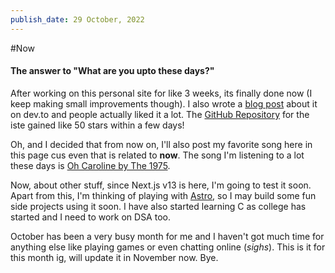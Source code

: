 ```yaml
---
publish_date: 29 October, 2022
---
```


#Now
#### The answer to "What are you upto these days?"

After working on this personal site for like 3 weeks, its finally done now (I keep making small improvements though). I also wrote a [blog post](https://dev.to/asheeshh/i-made-a-full-stack-portfolio-site-using-nextjs-and-tailwind-366d) about it on dev.to and people actually liked it a lot. The [GitHub Repository](https://github.com/asrvd/asrvd.me) for the iste gained like 50 stars within a few days!

Oh, and I decided that from now on, I'll also post my favorite song here in this page cus even that is related to **now**. The song I'm listening to a lot these days is [Oh Caroline by The 1975](https://open.spotify.com/track/14dJexYlvd3t3XAtD1pYW1?si=82758b3552bb4802).

Now, about other stuff, since Next.js v13 is here, I'm going to test it soon. Apart from this, I'm thinking of playing with [Astro](https://astro.build), so I may build some fun side projects using it soon. I have also started learning C as college has started and I need to work on DSA too.

October has been a very busy month for me and I haven't got much time for anything else like playing games or even chatting online (*sighs*). This is it for this month ig, will update it in November now. Bye.

